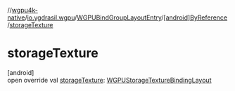 //[wgpu4k-native](../../../../index.md)/[io.ygdrasil.wgpu](../../index.md)/[WGPUBindGroupLayoutEntry](../index.md)/[[android]ByReference](index.md)/[storageTexture](storage-texture.md)

# storageTexture

[android]\
open override val [storageTexture](storage-texture.md): [WGPUStorageTextureBindingLayout](../../-w-g-p-u-storage-texture-binding-layout/index.md)